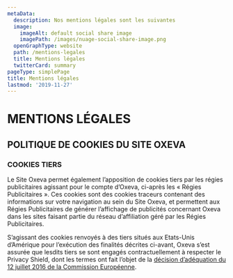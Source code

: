 ```yaml
---
metaData:
  description: Nos mentions légales sont les suivantes
  image:
    imageAlt: default social share image
    imagePath: /images/nuage-social-share-image.png
  openGraphType: website
  path: /mentions-legales
  title: Mentions légales
  twitterCard: summary
pageType: simplePage
title: Mentions légales
lastmod: '2019-11-27'
---
```

# MENTIONS LÉGALES

## POLITIQUE DE COOKIES DU SITE OXEVA

### COOKIES TIERS

Le Site Oxeva permet également l’apposition de cookies tiers par les régies publicitaires agissant pour le compte d’Oxeva, ci-après les « Régies Publicitaires ». Ces cookies sont des cookies traceurs contenant des informations sur votre navigation au sein du Site Oxeva, et permettent aux Régies Publicitaires de générer l’affichage de publicités concernant Oxeva dans les sites faisant partie du réseau d’affiliation géré par les Régies Publicitaires.



S’agissant des cookies renvoyés à des tiers situés aux Etats-Unis d’Amérique pour l’exécution des finalités décrites ci-avant, Oxeva s’est assurée que lesdits tiers se sont engagés contractuellement à respecter le Privacy Shield, dont les termes ont fait l’objet de la [décision d’adéquation du 12 juillet 2016 de la Commission Européenne](https://eur-lex.europa.eu/legal-content/FR/TXT/?uri=CELEX%3A32016D1250).
